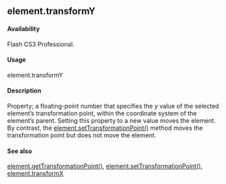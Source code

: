 ## element.transformY

#### Availability

Flash CS3 Professional.

#### Usage

element.transformY

#### Description

Property; a floating-point number that specifies the *y* value of the selected element’s transformation point, within the coordinate system of the element’s parent. Setting this property to a new value moves the element. By contrast, the [element.setTransformationPoint()](#!AdobeDocs/developers-animatesdk-docs/test/Element_object/elemen19.md) method moves the transformation point but does not move the element.

#### See also

[element.getTransformationPoint()](#!AdobeDocs/developers-animatesdk-docs/test/Element_object/element4.md), [element.setTransformationPoint()](#!AdobeDocs/developers-animatesdk-docs/test/Element_object/elemen19.md), [element.transformX](#!AdobeDocs/developers-animatesdk-docs/test/Element_object/elemen23.md)

